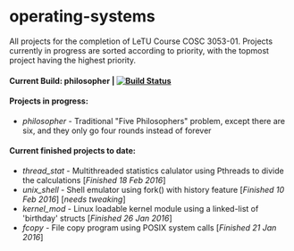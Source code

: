 # operating-systems
All projects for the completion of LeTU Course COSC 3053-01. Projects currently in progress are sorted according to priority, with the topmost project having the highest priority.

#### Current Build: philosopher | [![Build Status](https://travis-ci.org/therealartifex/operating-systems.svg?branch=master)](https://travis-ci.org/therealartifex/operating-systems)

#### Projects in progress:
- _philosopher_ - Traditional "Five Philosophers" problem, except there are six, and they only go four rounds instead of forever

#### Current finished projects to date:
- _thread_stat_ - Multithreaded statistics calulator using Pthreads to divide the calculations [_Finished 18 Feb 2016_]
- _unix_shell_ - Shell emulator using fork() with history feature [_Finished 10 Feb 2016_] [_needs tweaking_]
- _kernel_mod_ - Linux loadable kernel module using a linked-list of 'birthday' structs [_Finished 26 Jan 2016_]
- _fcopy_ - File copy program using POSIX system calls [_Finished 21 Jan 2016_]
